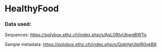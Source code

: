 # HealthyFood


### Data used: 

Sequences: https://polybox.ethz.ch/index.php/s/AsLORlvUbwgBWTq

Sample metadata: https://polybox.ethz.ch/index.php/s/QqbHeUIpIR0okB8
